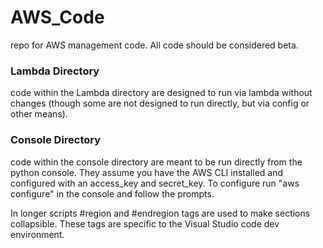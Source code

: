 # AWS_Code

repo for AWS management code.  All code should be considered beta.

### Lambda Directory
code within the Lambda directory are designed to run via lambda without changes (though some are not designed to run directly, but via config or other means).

### Console Directory
code within the console directory are meant to be run directly from the python console.  They assume you have the AWS CLI installed and configured with an access_key and secret_key.  To configure run "aws configure" in the console and follow the prompts.

In longer scripts #region and #endregion tags are used to make sections collapsible. These tags are specific to the Visual Studio code dev environment.
